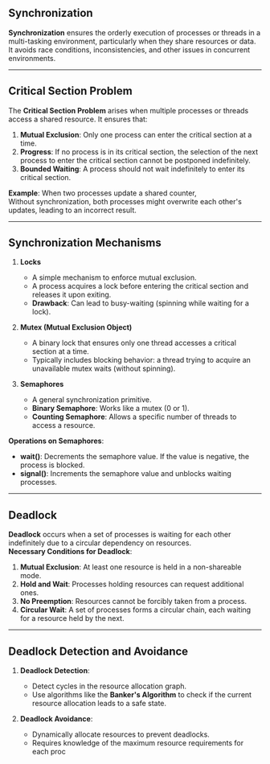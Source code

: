 ## **Synchronization**
**Synchronization** ensures the orderly execution of processes or threads in a multi-tasking environment, particularly when they share resources or data. It avoids race conditions, inconsistencies, and other issues in concurrent environments.

---

## **Critical Section Problem**
The **Critical Section Problem** arises when multiple processes or threads access a shared resource. It ensures that:
1. **Mutual Exclusion**: Only one process can enter the critical section at a time.
2. **Progress**: If no process is in its critical section, the selection of the next process to enter the critical section cannot be postponed indefinitely.
3. **Bounded Waiting**: A process should not wait indefinitely to enter its critical section.

**Example**: When two processes update a shared counter,  
Without synchronization, both processes might overwrite each other's updates, leading to an incorrect result.

---

## **Synchronization Mechanisms**

1. **Locks**  
   - A simple mechanism to enforce mutual exclusion.
   - A process acquires a lock before entering the critical section and releases it upon exiting.
   - **Drawback**: Can lead to busy-waiting (spinning while waiting for a lock).

2. **Mutex (Mutual Exclusion Object)**  
   - A binary lock that ensures only one thread accesses a critical section at a time.
   - Typically includes blocking behavior: a thread trying to acquire an unavailable mutex waits (without spinning).

3. **Semaphores**  
   - A general synchronization primitive.
   - **Binary Semaphore**: Works like a mutex (0 or 1).
   - **Counting Semaphore**: Allows a specific number of threads to access a resource.

**Operations on Semaphores**:
- **wait()**: Decrements the semaphore value. If the value is negative, the process is blocked.
- **signal()**: Increments the semaphore value and unblocks waiting processes.

---

## **Deadlock**

**Deadlock** occurs when a set of processes is waiting for each other indefinitely due to a circular dependency on resources.  
**Necessary Conditions for Deadlock**:
1. **Mutual Exclusion**: At least one resource is held in a non-shareable mode.
2. **Hold and Wait**: Processes holding resources can request additional ones.
3. **No Preemption**: Resources cannot be forcibly taken from a process.
4. **Circular Wait**: A set of processes forms a circular chain, each waiting for a resource held by the next.

---

## **Deadlock Detection and Avoidance**

1. **Deadlock Detection**:
   - Detect cycles in the resource allocation graph.
   - Use algorithms like the **Banker's Algorithm** to check if the current resource allocation leads to a safe state.

2. **Deadlock Avoidance**:
   - Dynamically allocate resources to prevent deadlocks.
   - Requires knowledge of the maximum resource requirements for each proc
